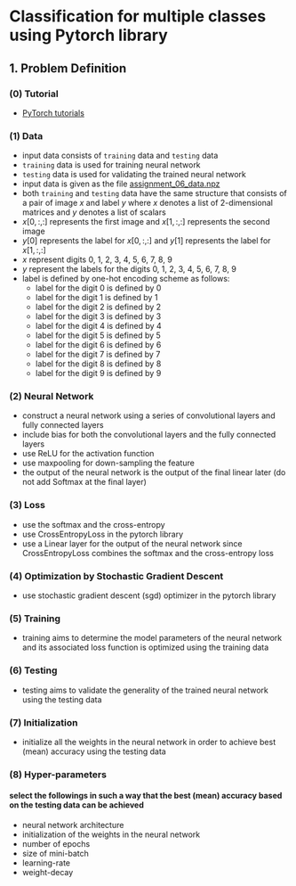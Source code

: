 # Classification for multiple classes using Pytorch library

## 1. Problem Definition

### (0) Tutorial

- [PyTorch tutorials](https://pytorch.org/tutorials/)

### (1) Data

- input data consists of `training` data and `testing` data
- `training` data is used for training neural network
- `testing` data is used for validating the trained neural network
- input data is given as the file [assignment_06_data.npz](https://gitlab.com/cau-class/neural-network/2021-2/assignment/-/blob/main/06/assignment_06_data.npz)
- both `training` and `testing` data have the same structure that consists of a pair of image $`x`$ and label $`y`$ where $`x`$ denotes a list of 2-dimensional matrices and $`y`$ denotes a list of scalars
- $`x[0, :, :]`$ represents the first image and $`x[1, :, :]`$ represents the second image
- $`y[0]`$ represents the label for $`x[0, :, :]`$ and $`y[1]`$ represents the label for $`x[1, :, :]`$
- $`x`$ represent digits 0, 1, 2, 3, 4, 5, 6, 7, 8, 9
- $`y`$ represent the labels for the digits 0, 1, 2, 3, 4, 5, 6, 7, 8, 9
- label is defined by one-hot encoding scheme as follows:
  - label for the digit 0 is defined by $`0`$
  - label for the digit 1 is defined by $`1`$
  - label for the digit 2 is defined by $`2`$
  - label for the digit 3 is defined by $`3`$
  - label for the digit 4 is defined by $`4`$
  - label for the digit 5 is defined by $`5`$
  - label for the digit 6 is defined by $`6`$
  - label for the digit 7 is defined by $`7`$
  - label for the digit 8 is defined by $`8`$
  - label for the digit 9 is defined by $`9`$

### (2) Neural Network

- construct a neural network using a series of convolutional layers and fully connected layers
- include bias for both the convolutional layers and the fully connected layers
- use ReLU for the activation function
- use maxpooling for down-sampling the feature
- the output of the neural network is the output of the final linear later (do not add Softmax at the final layer)

### (3) Loss

- use the softmax and the cross-entropy
- use CrossEntropyLoss in the pytorch library
- use a Linear layer for the output of the neural network since CrossEntropyLoss combines the softmax and the cross-entropy loss

### (4) Optimization by Stochastic Gradient Descent

- use stochastic gradient descent (sgd) optimizer in the pytorch library

### (5) Training

- training aims to determine the model parameters of the neural network and its associated loss function is optimized using the training data

### (6) Testing

- testing aims to validate the generality of the trained neural network using the testing data

### (7) Initialization

- initialize all the weights in the neural network in order to achieve best (mean) accuracy using the testing data
  
### (8) Hyper-parameters

#### select the followings in such a way that the best (mean) accuracy based on the testing data can be achieved
- neural network architecture
- initialization of the weights in the neural network
- number of epochs
- size of mini-batch
- learning-rate
- weight-decay